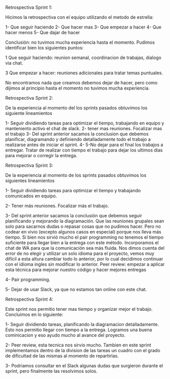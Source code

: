 Retrospectiva Sprint 1:

Hicimos la retrospectiva con el equipo utilizando el metodo de estrella:

1- Que seguir haciendo
2- Que hacer mas
3- Que empezar a hacer
4- Que hacer menos
5- Que dajar de hacer

Conclusión: no tuvimos mucha experiencia hasta el momento. Pudimos identificar bien los siguientes puntos:

1 Que seguir haciendo: reunion semanal, coordinacion de trabajas, dialogo via chat. 

3 Que empezar a hacer: reuniones adicionales para tratar temas puntuales. 

No encontramos nada que creamos debemos dejar de hacer, pero como dijimos al principio hasta el momento no tuvimos mucha experiencia.

Retrospectiva Sprint 2:

De la experiencia al momento del los sprints pasados obtuvimos los siguiente lineamientos 

1- Seguir dividiendo tareas para optimizar el tiempo, trabajando en equipo y manteniento activo el chat de slack.
2- tener mas reuniones. Focalizar mas el trabajo
3- Del sprint anterior sacamos la conclusion que debemos planificar, diagramando y definiendo detalladamente todo el trabajo a realizarse antes de iniciar el sprint.
4-
5-No dejar para el final los trabajos a entregar. Tratar de realizar con tiempo el trabajo para dejar los ultimos dias para mejorar o corregir la entrega.

Retrospectiva Sprint 3:

De la experiencia al momento de los sprints pasados obtuvimos los siguientes lineamientos 

1- Seguir dividiendo tareas para optimizar el tiempo y trabajando comunicados en equipo.

2- Tener más reuniones. Focalizar más el trabajo.

3- Del sprint anterior sacamos la conclusión que debemos seguir planificando y mejorando la diagramación. Que las reuniones grupales sean solo para sacarnos dudas o repasar cosas que no pudimos hacer. Pero no codear en vivio (excepto algunos casos en especial) porque nos lleva más tiempo.  Si bien nos sirvió mucho el pair programming no tenemos el tiempo suficiente para llegar bien a la entrega con este método. Incorporamos el chat de WA para que la comunicación sea más fluida. 
Nos dimos cuenta del error de no elegir y utilizar un solo idioma para el proyecto, vemos muy difícil a esta altura cambiar todo lo anterior, por lo cual decidimos continuar con el idioma ingles sin modificar lo anterior.
Peer review: empezar a aplicar esta técnica para mejorar nuestro código y hacer mejores entregas
    
4- Pair programming.

5- Dejar de usar Slack, ya que no estamos tan online con este chat. 

Retrospectiva Sprint 4:

Este sprint nos permitio tener mas tiempo y organizar mejor el trabajo.
Concluimos en lo siguiente:

1- Seguir dividiendo tareas, planificando la diagramacion detalladamente. Esto nos permitio llegar con tiempo a la entrega. Logramos una buena cominicacion y eso ayudo mucho al avance del proyecto.

2- Peer review, esta tecnica nos sirvio mucho. 
Tambien en este sprint implementamos dentro de la division de las tareas un cuadro con el grado de dificultad de las mismas al momento de repartirlas.

3- Podriamos consultar en el Slack algunas dudas que surgieron durante el sprint, pero finalmente las resolvimos solos.




